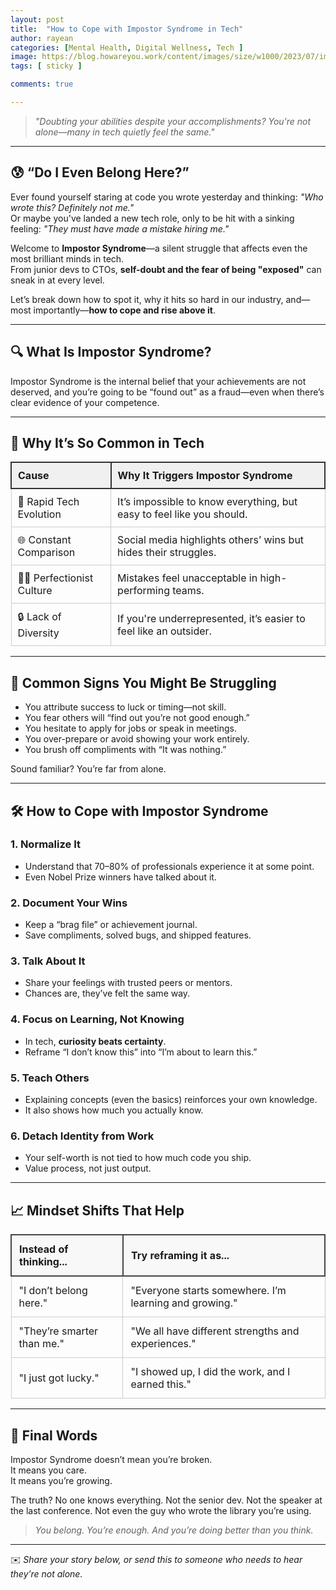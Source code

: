 ```yaml
---
layout: post
title:  "How to Cope with Impostor Syndrome in Tech"
author: rayean
categories: [Mental Health, Digital Wellness, Tech ]
image: https://blog.howareyou.work/content/images/size/w1000/2023/07/imposter-syndrome-software-development.jpg
tags: [ sticky ]

comments: true

---
```


> _"Doubting your abilities despite your accomplishments? You're not alone—many in tech quietly feel the same."_

---

## 😰 “Do I Even Belong Here?”

Ever found yourself staring at code you wrote yesterday and thinking: *"Who wrote this? Definitely not me."*  
Or maybe you've landed a new tech role, only to be hit with a sinking feeling: *"They must have made a mistake hiring me."*

Welcome to **Impostor Syndrome**—a silent struggle that affects even the most brilliant minds in tech.  
From junior devs to CTOs, **self-doubt and the fear of being "exposed"** can sneak in at every level.

Let’s break down how to spot it, why it hits so hard in our industry, and—most importantly—**how to cope and rise above it**.

---

## 🔍 What Is Impostor Syndrome?

Impostor Syndrome is the internal belief that your achievements are not deserved, and you’re going to be “found out” as a fraud—even when there’s clear evidence of your competence.

---

## 🧠 Why It’s So Common in Tech

<table style="width: 100%; border-collapse: collapse; margin-top: 1em;">
  <thead>
    <tr style="background-color: #f0f0f0;">
      <th style="border: 2px solid #333; padding: 10px; text-align: left;">Cause</th>
      <th style="border: 2px solid #333; padding: 10px; text-align: left;">Why It Triggers Impostor Syndrome</th>
    </tr>
  </thead>
  <tbody>
    <tr>
      <td style="border: 1px solid #ccc; padding: 10px;">🚀 Rapid Tech Evolution</td>
      <td style="border: 1px solid #ccc; padding: 10px;">It’s impossible to know everything, but easy to feel like you should.</td>
    </tr>
    <tr>
      <td style="border: 1px solid #ccc; padding: 10px;">🌐 Constant Comparison</td>
      <td style="border: 1px solid #ccc; padding: 10px;">Social media highlights others’ wins but hides their struggles.</td>
    </tr>
    <tr>
      <td style="border: 1px solid #ccc; padding: 10px;">👨‍💻 Perfectionist Culture</td>
      <td style="border: 1px solid #ccc; padding: 10px;">Mistakes feel unacceptable in high-performing teams.</td>
    </tr>
    <tr>
      <td style="border: 1px solid #ccc; padding: 10px;">🔒 Lack of Diversity</td>
      <td style="border: 1px solid #ccc; padding: 10px;">If you're underrepresented, it’s easier to feel like an outsider.</td>
    </tr>
  </tbody>
</table>

---

## 🚨 Common Signs You Might Be Struggling

- You attribute success to luck or timing—not skill.
- You fear others will “find out you’re not good enough.”
- You hesitate to apply for jobs or speak in meetings.
- You over-prepare or avoid showing your work entirely.
- You brush off compliments with “It was nothing.”

Sound familiar? You’re far from alone.

---

## 🛠️ How to Cope with Impostor Syndrome

### 1. **Normalize It**
- Understand that 70–80% of professionals experience it at some point.
- Even Nobel Prize winners have talked about it.

### 2. **Document Your Wins**
- Keep a “brag file” or achievement journal.
- Save compliments, solved bugs, and shipped features.

### 3. **Talk About It**
- Share your feelings with trusted peers or mentors.
- Chances are, they’ve felt the same way.

### 4. **Focus on Learning, Not Knowing**
- In tech, **curiosity beats certainty**.
- Reframe “I don’t know this” into “I’m about to learn this.”

### 5. **Teach Others**
- Explaining concepts (even the basics) reinforces your own knowledge.
- It also shows how much you actually know.

### 6. **Detach Identity from Work**
- Your self-worth is not tied to how much code you ship.
- Value process, not just output.

---

## 📈 Mindset Shifts That Help

<table style="width:100%; border-collapse: collapse; margin-top: 1em;">
  <thead>
    <tr style="background-color:#f8f8f8;">
      <th style="border: 2px solid #444; padding: 12px; text-align: left;">Instead of thinking...</th>
      <th style="border: 2px solid #444; padding: 12px; text-align: left;">Try reframing it as...</th>
    </tr>
  </thead>
  <tbody>
    <tr>
      <td style="border: 1px solid #ccc; padding: 12px;">"I don’t belong here."</td>
      <td style="border: 1px solid #ccc; padding: 12px;">"Everyone starts somewhere. I’m learning and growing."</td>
    </tr>
    <tr>
      <td style="border: 1px solid #ccc; padding: 12px;">"They’re smarter than me."</td>
      <td style="border: 1px solid #ccc; padding: 12px;">"We all have different strengths and experiences."</td>
    </tr>
    <tr>
      <td style="border: 1px solid #ccc; padding: 12px;">"I just got lucky."</td>
      <td style="border: 1px solid #ccc; padding: 12px;">"I showed up, I did the work, and I earned this."</td>
    </tr>
  </tbody>
</table>


---

## 💬 Final Words

Impostor Syndrome doesn’t mean you’re broken.  
It means you care.  
It means you’re growing.

The truth? No one knows everything. Not the senior dev. Not the speaker at the last conference. Not even the guy who wrote the library you’re using.

> _You belong. You’re enough. And you’re doing better than you think._

---

✉️ _Share your story below, or send this to someone who needs to hear they’re not alone._

